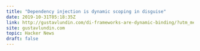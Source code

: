 ```yaml
---
title: "Dependency injection is dynamic scoping in disguise"
date: 2019-10-31T05:18:35Z
link: http://gustavlundin.com/di-frameworks-are-dynamic-binding/?utm_medium=RSS&utm_source=hune
site: gustavlundin.com
topic: Hacker News
draft: false
---
```

